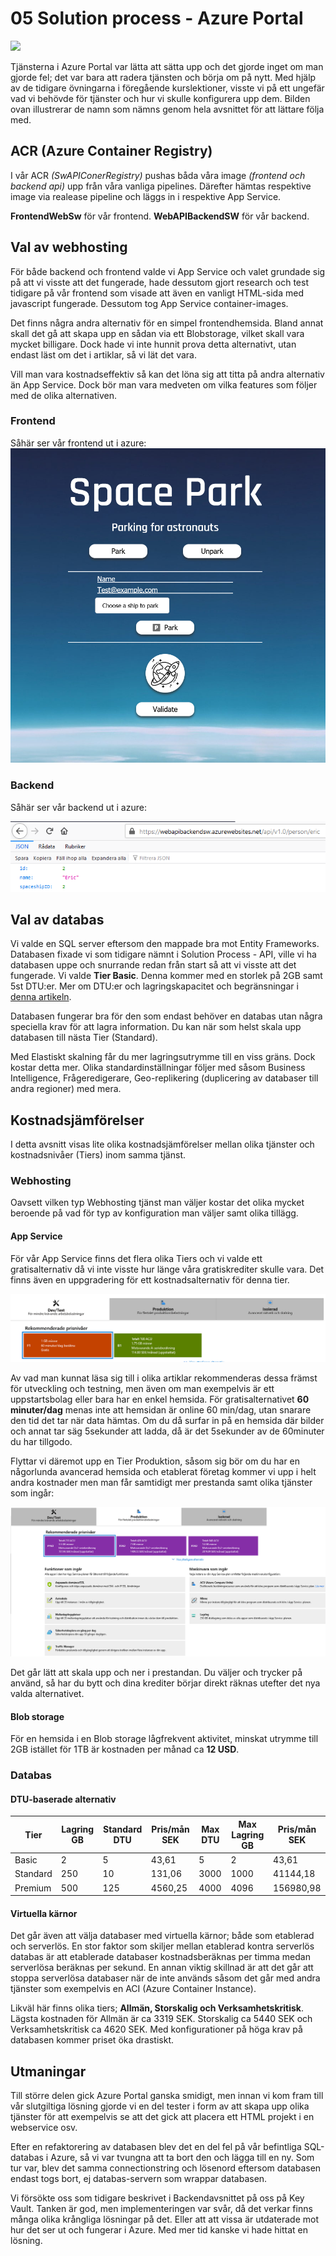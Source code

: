 # 05 Solution process - Azure Portal

![](https://github.com/PGBSNH19/spacepark-grupp-1-spacepark/tree/master/Documentation/Solution/img/ap_resourcegroup.PNG)

Tjänsterna i Azure Portal var lätta att sätta upp och det gjorde inget om man gjorde fel; det var bara att radera tjänsten och börja om på  nytt. Med hjälp av de tidigare övningarna i föregående kurslektioner, visste vi på ett ungefär vad vi behövde för tjänster och hur vi skulle konfigurera upp dem. Bilden  ovan illustrerar de namn som nämns genom hela avsnittet för att lättare följa med.

## ACR (Azure Container Registry)

I vår ACR *(SwAPIConerRegistry)* pushas båda våra image *(frontend och backend api)* upp från våra vanliga pipelines. Därefter hämtas respektive image via realease pipeline och läggs in i respektive App Service.

**FrontendWebSw** för vår frontend. **WebAPIBackendSW** för vår backend.

## Val av webhosting

För både backend och  frontend valde vi App Service och valet grundade sig på att vi visste att det fungerade, hade dessutom gjort research och test tidigare på vår frontend som visade att även en vanligt HTML-sida med javascript fungerade. Dessutom tog App Service container-images.

Det finns några andra alternativ för en simpel frontendhemsida. Bland annat skall  det gå att skapa upp en sådan via ett Blobstorage, vilket skall vara  mycket billigare. Dock hade vi inte hunnit prova detta alternativt, utan endast läst om det i artiklar, så vi lät det vara.

 Vill man vara kostnadseffektiv så kan det löna sig att titta på andra alternativ än App Service. Dock bör man vara medveten om vilka features som följer med de olika alternativen.

### Frontend

Såhär ser vår frontend ut i azure:
![](https://github.com/PGBSNH19/spacepark-grupp-1-spacepark/blob/master/Documentation/Solution/img/ap_frontend.PNG)

### Backend

Såhär ser vår backend ut i azure:

![](https://github.com/PGBSNH19/spacepark-grupp-1-spacepark/blob/master/Documentation/Solution/img/ap_backend.PNG)



## Val av databas

Vi valde en SQL server eftersom den mappade bra mot Entity Frameworks. Databasen fixade vi som tidigare nämnt i Solution Process - API, ville vi ha databasen uppe och snurrande redan från start så att vi visste att det fungerade. Vi valde **Tier Basic**. Denna kommer med en storlek på 2GB samt 5st DTU:er. Mer om DTU:er och lagringskapacitet och begränsningar i [denna artikeln](https://docs.microsoft.com/sv-se/azure/azure-sql/database/service-tiers-dtu#elastic-pool-edtu-storage-and-pooled-database-limits).

Databasen fungerar bra för den som endast behöver en databas utan några speciella krav för att lagra information. Du kan när som helst skala upp databasen till nästa Tier (Standard).

Med Elastiskt skalning får du mer lagringsutrymme till en viss gräns.  Dock kostar detta mer. Olika standardinställningar följer med såsom Business Intelligence, Frågeredigerare, Geo-replikering (duplicering av databaser till andra regioner) med mera.



## Kostnadsjämförelser

I detta avsnitt visas lite olika kostnadsjämförelser mellan olika tjänster och kostnadsnivåer (Tiers) inom samma tjänst.

### Webhosting

Oavsett vilken typ Webhosting tjänst man väljer kostar det olika mycket beroende på vad för typ av konfiguration man väljer samt olika tillägg.

#### App Service

För vår App Service finns det flera olika Tiers och vi valde ett gratisalternativ då vi inte visste hur länge våra gratiskrediter skulle vara. Det finns även en uppgradering för ett kostnadsalternativ för denna tier.

![](https://github.com/PGBSNH19/spacepark-grupp-1-spacepark/blob/master/Documentation/Solution/img/appservice_servicecost_devtier.PNG)

Av vad man kunnat läsa sig till i olika artiklar rekommenderas dessa främst för utveckling och testning, men även om man exempelvis är ett uppstartsbolag eller bara  har en enkel hemsida. För gratisalternativet **60 minuter/dag** menas inte att hemsidan är online 60 min/dag, utan snarare den tid det tar när data hämtas. Om du då surfar in på en hemsida där bilder och annat tar säg 5sekunder att ladda, då är det 5sekunder av de 60minuter du har tillgodo.

Flyttar vi däremot upp en Tier Produktion, såsom sig bör om du har en någorlunda avancerad hemsida och etablerat företag kommer vi upp i helt andra kostnader men man får samtidigt mer prestanda samt olika tjänster som ingår:

![](https://github.com/PGBSNH19/spacepark-grupp-1-spacepark/blob/master/Documentation/Solution/img/appservice_servicecost_productiontier.PNG)

Det går lätt att skala upp och ner i prestandan. Du väljer och trycker på använd, så har du bytt och dina krediter börjar direkt räknas utefter det nya valda alternativet.

#### Blob storage

För en hemsida i en Blob storage lågfrekvent aktivitet, minskat utrymme till 2GB istället för 1TB är kostnaden per månad ca  **12 USD**.

### Databas

#### DTU-baserade alternativ

| Tier     | Lagring GB | Standard DTU | Pris/mån SEK | Max DTU | Max Lagring GB | Pris/mån SEK |
| -------- | ---------- | ------------ | ------------ | ------- | -------------- | ------------ |
| Basic    | 2          | 5            | 43,61        | 5       | 2              | 43,61        |
| Standard | 250        | 10           | 131,06       | 3000    | 1000           | 41144,18     |
| Premium  | 500        | 125          | 4560,25      | 4000    | 4096           | 156980,98    |

#### Virtuella kärnor

Det går även att välja databaser med virtuella kärnor; både som etablerad och serverlös. En stor faktor som skiljer mellan etablerad kontra serverlös databas är att etablerade databaser kostnadsberäknas per timma medan serverlösa beräknas per sekund. En annan viktig skillnad är att det går att stoppa serverlösa databaser när de inte används såsom det går med andra tjänster som exempelvis en ACI (Azure Container Instance).

Likväl här finns olika tiers; **Allmän, Storskalig och Verksamhetskritisk**. Lägsta kostnaden för Allmän är ca 3319 SEK. Storskalig ca 5440 SEK och Verksamhetskritisk ca 4620 SEK. Med konfigurationer på höga krav på databasen kommer priset öka drastiskt.



## Utmaningar

Till större delen gick Azure Portal ganska smidigt, men innan  vi kom fram till vår slutgiltiga lösning gjorde vi en del tester i form av att skapa upp olika tjänster för att exempelvis se att det gick att placera ett HTML projekt i en webservice osv.

Efter en refaktorering av databasen blev det en del fel på vår befintliga SQL-databas i Azure, så vi var tvungna att ta bort den och lägga till en ny. Som tur var, blev det samma connectionstring och lösenord eftersom databasen endast togs bort, ej databas-servern som wrappar databasen.

Vi försökte oss som tidigare beskrivet i Backendavsnittet på oss på Key Vault. Tanken är god, men implementeringen var svår, då det verkar finns många olika krångliga lösningar på det. Eller att att vissa är utdaterade mot hur det ser ut och fungerar i Azure. Med mer tid kanske vi hade hittat en lösning.
